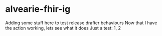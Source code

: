 # alvearie-fhir-ig

Adding some stuff here to test release drafter behaviours
Now that I have the action working, lets see what it does
Just a test:  1, 2
